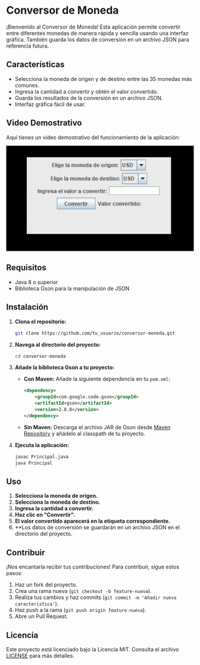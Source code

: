 # Conversor de Moneda

¡Bienvenido al Conversor de Moneda! Esta aplicación permite convertir entre diferentes monedas de manera rápida y sencilla usando una interfaz gráfica. También guarda los datos de conversión en un archivo JSON para referencia futura.

## Características

- Selecciona la moneda de origen y de destino entre las 35 monedas más comunes.
- Ingresa la cantidad a convertir y obtén el valor convertido.
- Guarda los resultados de la conversión en un archivo JSON.
- Interfaz gráfica fácil de usar.

## Video Demostrativo

Aquí tienes un video demostrativo del funcionamiento de la aplicación:

![Video Demostrativo](https://github.com/mauriander/ConversorMonedasChhallengeOne/blob/main/videogif.gif)


## Requisitos

- Java 8 o superior
- Biblioteca Gson para la manipulación de JSON

## Instalación

1. **Clona el repositorio:**

    ```sh
    git clone https://github.com/tu_usuario/conversor-moneda.git
    ```

2. **Navega al directorio del proyecto:**

    ```sh
    cd conversor-moneda
    ```

3. **Añade la biblioteca Gson a tu proyecto:**

    - **Con Maven:** Añade la siguiente dependencia en tu `pom.xml`:

        ```xml
        <dependency>
            <groupId>com.google.code.gson</groupId>
            <artifactId>gson</artifactId>
            <version>2.8.8</version>
        </dependency>
        ```

    - **Sin Maven:** Descarga el archivo JAR de Gson desde [Maven Repository](https://mvnrepository.com/artifact/com.google.code.gson/gson) y añádelo al classpath de tu proyecto.

4. **Ejecuta la aplicación:**

    ```sh
    javac Principal.java
    java Principal
    ```

## Uso

1. **Selecciona la moneda de origen.**
2. **Selecciona la moneda de destino.**
3. **Ingresa la cantidad a convertir.**
4. **Haz clic en "Convertir".**
5. **El valor convertido aparecerá en la etiqueta correspondiente.**
6. **Los datos de conversión se guardarán en un archivo JSON en el directorio del proyecto.

## Contribuir

¡Nos encantaría recibir tus contribuciones! Para contribuir, sigue estos pasos:

1. Haz un fork del proyecto.
2. Crea una rama nueva (`git checkout -b feature-nueva`).
3. Realiza tus cambios y haz commits (`git commit -m 'Añadir nueva característica'`).
4. Haz push a la rama (`git push origin feature-nueva`).
5. Abre un Pull Request.

## Licencia

Este proyecto está licenciado bajo la Licencia MIT. Consulta el archivo [LICENSE](LICENSE) para más detalles.

